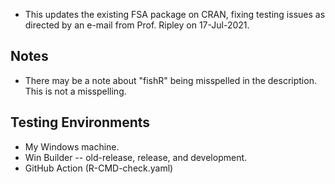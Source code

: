 * This updates the existing FSA package on CRAN, fixing testing issues as directed by an e-mail from Prof. Ripley on 17-Jul-2021.

## Notes
* There may be a note about "fishR" being misspelled in the description. This is not a misspelling.

## Testing Environments
* My Windows machine.
* Win Builder -- old-release, release, and development.
* GitHub Action (R-CMD-check.yaml)
